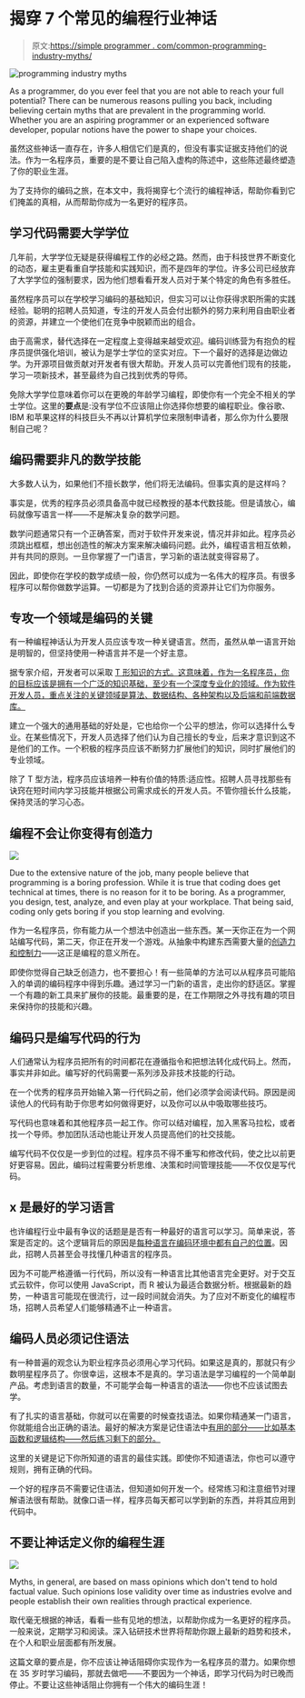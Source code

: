 # 揭穿 7 个常见的编程行业神话

> 原文:[https://simple programmer . com/common-programming-industry-myths/](https://simpleprogrammer.com/common-programming-industry-myths/)

![programming industry myths](img/d26fcbd4783c9d07fa3db716318528c5.png)

As a programmer, do you ever feel that you are not able to reach your full potential? There can be numerous reasons pulling you back, including believing certain myths that are prevalent in the programming world. Whether you are an aspiring programmer or an experienced software developer, popular notions have the power to shape your choices.

虽然这些神话一直存在，许多人相信它们是真的，但没有事实证据支持他们的说法。作为一名程序员，重要的是不要让自己陷入虚构的陈述中，这些陈述最终塑造了你的职业生涯。

为了支持你的编码之旅，在本文中，我将揭穿七个流行的编程神话，帮助你看到它们掩盖的真相，从而帮助你成为一名更好的程序员。

## 学习代码需要大学学位

几年前，大学学位无疑是获得编程工作的必经之路。然而，由于科技世界不断变化的动态，雇主更看重自学技能和实践知识，而不是四年的学位。许多公司已经放弃了大学学位的强制要求，因为他们想看看开发人员对于某个特定的角色有多胜任。

虽然程序员可以在学校学习编码的基础知识，但实习可以让你获得求职所需的实践经验。聪明的招聘人员知道，专注的开发人员会付出额外的努力来利用自由职业者的资源，并建立一个使他们在竞争中脱颖而出的组合。

由于高需求，替代选择在一定程度上变得越来越受欢迎。编码训练营为有抱负的程序员提供强化培训，被认为是学士学位的坚实对应。下一个最好的选择是边做边学。为开源项目做贡献对开发者有很大帮助。开发人员可以完善他们现有的技能，学习一项新技术，甚至最终为自己找到优秀的导师。

免除大学学位意味着你可以在更晚的年龄学习编程，即使你有一个完全不相关的学士学位。这里的**要点**是:没有学位不应该阻止你选择你想要的编程职业。像谷歌、IBM 和苹果这样的科技巨头不再以计算机学位来限制申请者，那么你为什么要限制自己呢？

## 编码需要非凡的数学技能

大多数人认为，如果他们不擅长数学，他们将无法编码。但事实真的是这样吗？

事实是，优秀的程序员必须具备高中就已经教授的基本代数技能。但是请放心，编码就像写语言一样——不是解决复杂的数学问题。

数学问题通常只有一个正确答案，而对于软件开发来说，情况并非如此。程序员必须跳出框框，想出创造性的解决方案来解决编码问题。此外，编程语言相互依赖，并有共同的原则。一旦你掌握了一门语言，学习新的语法就变得容易了。

因此，即使你在学校的数学成绩一般，你仍然可以成为一名伟大的程序员。有很多程序可以帮你做数学运算。一切都是为了找到合适的资源并让它们为你服务。

## 专攻一个领域是编码的关键

有一种编程神话认为开发人员应该专攻一种关键语言。然而，虽然从单一语言开始是明智的，但坚持使用一种语言并不是一个好主意。

据专家介绍，开发者可以采取 [T 形知识的方式。这意味着，作为一名程序员，你的目标应该是拥有一个广泛的知识基础，至少有一个深度专业化的领域。作为软件开发人员，重点关注的关键领域是算法、数据结构、各种架构以及后端和前端数据库。](https://simpleprogrammer.com/generalists-specialists/)

建立一个强大的通用基础的好处是，它也给你一个公平的想法，你可以选择什么专业。在某些情况下，开发人员选择了他们认为自己擅长的专业，后来才意识到这不是他们的工作。一个积极的程序员应该不断努力扩展他们的知识，同时扩展他们的专业领域。

除了 T 型方法，程序员应该培养一种有价值的特质:适应性。招聘人员寻找那些有诀窍在短时间内学习技能并根据公司需求成长的开发人员。不管你擅长什么技能，保持灵活的学习心态。

## 编程不会让你变得有创造力

![](img/f403de67e245d770b1b721f989756f10.png)

Due to the extensive nature of the job, many people believe that programming is a boring profession. While it is true that coding does get technical at times, there is no reason for it to be boring. As a programmer, you design, test, analyze, and even play at your workplace. That being said, coding only gets boring if you stop learning and evolving.

作为一名程序员，你有能力从一个想法中创造出一些东西。某一天你正在为一个网站编写代码，第二天，你正在开发一个游戏。从抽象中构建东西需要大量的[创造力和控制力](https://www.amazon.com/dp/B008RQMDU4/makithecompsi-20)——这正是编程的意义所在。

即使你觉得自己缺乏创造力，也不要担心！有一些简单的方法可以从程序员可能陷入的单调的编码程序中得到乐趣。通过学习一门新的语言，走出你的舒适区。掌握一个有趣的新工具来扩展你的技能。最重要的是，在工作期限之外寻找有趣的项目来保持你的技能和兴趣。

## 编码只是编写代码的行为

人们通常认为程序员把所有的时间都花在遵循指令和把想法转化成代码上。然而，事实并非如此。编写好的代码需要一系列涉及非技术技能的行动。

在一个优秀的程序员开始输入第一行代码之前，他们必须学会阅读代码。原因是阅读他人的代码有助于你思考如何做得更好，以及你可以从中吸取哪些技巧。

写代码也意味着和其他程序员一起工作。你可以结对编程，加入黑客马拉松，或者找一个导师。参加团队活动也能让开发人员提高他们的社交技能。

编写代码不仅仅是一步到位的过程。程序员不得不重写和修改代码，使之比以前更好更容易。因此，编码过程需要分析思维、决策和时间管理技能——不仅仅是写代码。

## x 是最好的学习语言

也许编程行业中最有争议的话题是是否有一种最好的语言可以学习。简单来说，答案是否定的。这个逻辑背后的原因是[每种语言在编码环境中都有自己的位置](https://simpleprogrammer.com/popular-app-development-languages-2022/)。因此，招聘人员甚至会寻找懂几种语言的程序员。

因为不可能严格遵循一行代码，所以没有一种语言比其他语言完全更好。对于交互式云软件，你可以使用 JavaScript，而 R 被认为最适合数据分析。根据最新的趋势，一种语言可能现在很流行，过一段时间就会消失。为了应对不断变化的编程市场，招聘人员希望人们能够精通不止一种语言。

## 编码人员必须记住语法

有一种普遍的观念认为职业程序员必须用心学习代码。如果这是真的，那就只有少数明星程序员了。你很幸运，这根本不是真的。学习语法是学习编程的一个简单副产品。考虑到语言的数量，不可能学会每一种语言的语法——你也不应该试图去学。

有了扎实的语言基础，你就可以在需要的时候查找语法。如果你精通某一门语言，你就能组合出正确的语法。最好的解决方案是记住语法中[有用的部分——比如基本函数和逻辑结构——然后练习剩下的部分。](https://www.originate.com/thinking/a-unique-guide-to-syntax-from-a-developers-view)

这里的关键是记下你所知道的语言的最佳实践。即使你不知道语法，你也可以遵守规则，拥有正确的代码。

一个好的程序员不需要记住语法，但知道如何开发一个。经常练习和注意细节对理解语法很有帮助。就像口语一样，程序员每天都可以学到新的东西，并将其应用到代码中。

## 不要让神话定义你的编程生涯

![](img/75a3046ed10a7658300710e6b7a240da.png)

Myths, in general, are based on mass opinions which don't tend to hold factual value. Such opinions lose validity over time as industries evolve and people establish their own realities through practical experience.

取代毫无根据的神话，看看一些有见地的想法，以帮助你成为一名更好的程序员。一般来说，定期学习和阅读。深入钻研技术世界将帮助你跟上最新的趋势和技术，在个人和职业层面都有所发展。

这篇文章的要点是，你不应该让神话阻碍你实现作为一名程序员的潜力。如果你想在 35 岁时学习编码，那就去做吧——不要因为一个神话，即学习代码为时已晚而停止。不要让这些神话阻止你拥有一个伟大的编码生涯！